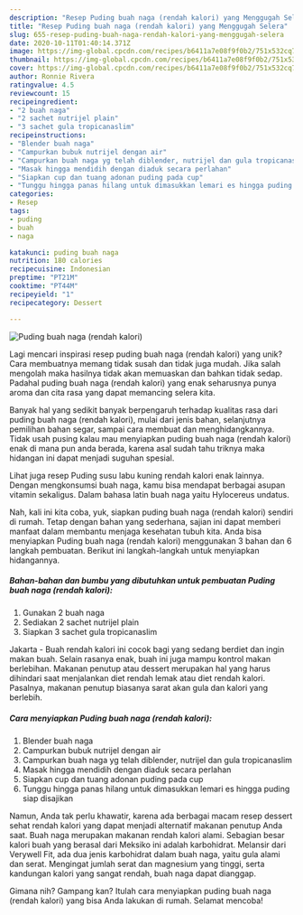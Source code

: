 ```yaml
---
description: "Resep Puding buah naga (rendah kalori) yang Menggugah Selera"
title: "Resep Puding buah naga (rendah kalori) yang Menggugah Selera"
slug: 655-resep-puding-buah-naga-rendah-kalori-yang-menggugah-selera
date: 2020-10-11T01:40:14.371Z
image: https://img-global.cpcdn.com/recipes/b6411a7e08f9f0b2/751x532cq70/puding-buah-naga-rendah-kalori-foto-resep-utama.jpg
thumbnail: https://img-global.cpcdn.com/recipes/b6411a7e08f9f0b2/751x532cq70/puding-buah-naga-rendah-kalori-foto-resep-utama.jpg
cover: https://img-global.cpcdn.com/recipes/b6411a7e08f9f0b2/751x532cq70/puding-buah-naga-rendah-kalori-foto-resep-utama.jpg
author: Ronnie Rivera
ratingvalue: 4.5
reviewcount: 15
recipeingredient:
- "2 buah naga"
- "2 sachet nutrijel plain"
- "3 sachet gula tropicanaslim"
recipeinstructions:
- "Blender buah naga"
- "Campurkan bubuk nutrijel dengan air"
- "Campurkan buah naga yg telah diblender, nutrijel dan gula tropicanaslim"
- "Masak hingga mendidih dengan diaduk secara perlahan"
- "Siapkan cup dan tuang adonan puding pada cup"
- "Tunggu hingga panas hilang untuk dimasukkan lemari es hingga puding siap disajikan"
categories:
- Resep
tags:
- puding
- buah
- naga

katakunci: puding buah naga 
nutrition: 180 calories
recipecuisine: Indonesian
preptime: "PT21M"
cooktime: "PT44M"
recipeyield: "1"
recipecategory: Dessert

---
```



![Puding buah naga (rendah kalori)](https://img-global.cpcdn.com/recipes/b6411a7e08f9f0b2/751x532cq70/puding-buah-naga-rendah-kalori-foto-resep-utama.jpg)

Lagi mencari inspirasi resep puding buah naga (rendah kalori) yang unik? Cara membuatnya memang tidak susah dan tidak juga mudah. Jika salah mengolah maka hasilnya tidak akan memuaskan dan bahkan tidak sedap. Padahal puding buah naga (rendah kalori) yang enak seharusnya punya aroma dan cita rasa yang dapat memancing selera kita.

Banyak hal yang sedikit banyak berpengaruh terhadap kualitas rasa dari puding buah naga (rendah kalori), mulai dari jenis bahan, selanjutnya pemilihan bahan segar, sampai cara membuat dan menghidangkannya. Tidak usah pusing kalau mau menyiapkan puding buah naga (rendah kalori) enak di mana pun anda berada, karena asal sudah tahu triknya maka hidangan ini dapat menjadi suguhan spesial.

Lihat juga resep Puding susu labu kuning rendah kalori enak lainnya. Dengan mengkonsumsi buah naga, kamu bisa mendapat berbagai asupan vitamin sekaligus. Dalam bahasa latin buah naga yaitu Hylocereus undatus.


Nah, kali ini kita coba, yuk, siapkan puding buah naga (rendah kalori) sendiri di rumah. Tetap dengan bahan yang sederhana, sajian ini dapat memberi manfaat dalam membantu menjaga kesehatan tubuh kita. Anda bisa menyiapkan Puding buah naga (rendah kalori) menggunakan 3 bahan dan 6 langkah pembuatan. Berikut ini langkah-langkah untuk menyiapkan hidangannya.

<!--inarticleads1-->

##### Bahan-bahan dan bumbu yang dibutuhkan untuk pembuatan Puding buah naga (rendah kalori):

1. Gunakan 2 buah naga
1. Sediakan 2 sachet nutrijel plain
1. Siapkan 3 sachet gula tropicanaslim


Jakarta - Buah rendah kalori ini cocok bagi yang sedang berdiet dan ingin makan buah. Selain rasanya enak, buah ini juga mampu kontrol makan berlebihan. Makanan penutup atau dessert merupakan hal yang harus dihindari saat menjalankan diet rendah lemak atau diet rendah kalori. Pasalnya, makanan penutup biasanya sarat akan gula dan kalori yang berlebih. 

<!--inarticleads2-->

##### Cara menyiapkan Puding buah naga (rendah kalori):

1. Blender buah naga
1. Campurkan bubuk nutrijel dengan air
1. Campurkan buah naga yg telah diblender, nutrijel dan gula tropicanaslim
1. Masak hingga mendidih dengan diaduk secara perlahan
1. Siapkan cup dan tuang adonan puding pada cup
1. Tunggu hingga panas hilang untuk dimasukkan lemari es hingga puding siap disajikan


Namun, Anda tak perlu khawatir, karena ada berbagai macam resep dessert sehat rendah kalori yang dapat menjadi alternatif makanan penutup Anda saat. Buah naga merupakan makanan rendah kalori alami. Sebagian besar kalori buah yang berasal dari Meksiko ini adalah karbohidrat. Melansir dari Verywell Fit, ada dua jenis karbohidrat dalam buah naga, yaitu gula alami dan serat. Mengingat jumlah serat dan magnesium yang tinggi, serta kandungan kalori yang sangat rendah, buah naga dapat dianggap. 

Gimana nih? Gampang kan? Itulah cara menyiapkan puding buah naga (rendah kalori) yang bisa Anda lakukan di rumah. Selamat mencoba!
